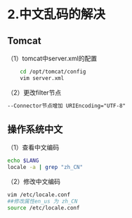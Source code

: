# 2.中文乱码的解决

## Tomcat

（1）tomcat中server.xml的配置

```bash
    cd /opt/tomcat/config
    vim server.xml
```

（2）更改filter节点

```xml
--Connector节点增加 URIEncoding="UTF-8"
```

## 操作系统中文

（1）查看中文编码

```bash
echo $LANG
locale -a | grep "zh_CN"
```

（2）修改中文编码

```bash
vim /etc/locale.conf
##修改属性en_us 为 zh_CN
source /etc/locale.conf 
```